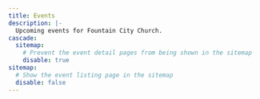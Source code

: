 ```yaml
---
title: Events
description: |-
  Upcoming events for Fountain City Church.
cascade:
  sitemap:
    # Prevent the event detail pages from being shown in the sitemap
    disable: true
sitemap:
  # Show the event listing page in the sitemap
  disable: false
---
```

